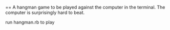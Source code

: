 == A hangman game to be played against the computer in the terminal.  The computer is surprisingly hard to beat.  

run hangman.rb to play